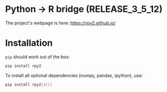 # Python -> R bridge (RELEASE_3_5_12)

The project's webpage is here: https://rpy2.github.io/

# Installation

`pip` should work out of the box:

```bash
pip install rpy2
```

To install all optional dependencies (numpy, pandas, ipython), use:

```bash
pip install rpy2[all]
```

